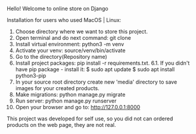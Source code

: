 Hello! 
Welcome to online store on Django

Installation for users who used MacOS | Linux:

1. Choose directory where we want to store this project.
2. Open terminal and do next command: git clone 
3. Install virtual environment: python3 -m venv
4. Activate your venv: source/venv/bin/activate
5. Go to the directory(Repository name)
6. Install project packages: pip install -r requirements.txt. 
6.1. If you didn't have pip package - install it:
   $ sudo apt update 
   $ sudo apt install python3-pip
7. In your source root directory create new 'media' directory to save images for your created products.   
8. Make migrations: python manage.py migrate
9. Run server: python manage.py runserver
10. Open your browser and go to: http://127.0.0.1:8000

This project was developed for self use, 
 so you did not can ordered products on the web page, they are not real.  
